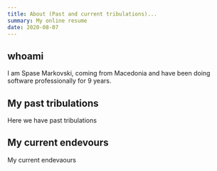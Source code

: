 ```yaml
---
title: About (Past and current tribulations)... 
summary: My online resume
date: 2020-08-07
---
```


## whoami

I am Spase Markovski, coming from Macedonia and have been doing
software professionally for 9 years. 


## My past tribulations

Here we have past tribulations

## My current endevours

My current endevaours